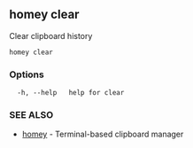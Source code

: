 ## homey clear

Clear clipboard history

```
homey clear
```

### Options

```
  -h, --help   help for clear
```

### SEE ALSO

* [homey](homey.md)	 - Terminal-based clipboard manager

